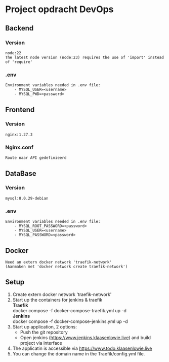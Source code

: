 # Project opdracht DevOps

## Backend
### Version 
    node:22
    The latest node version (node:23) requires the use of 'import' instead of 'require'
### .env
    Environment variables needed in .env file:
        - MYSQL_USER=<username>
        - MYSQL_PWD=<password>

## Frontend
### Version
    nginx:1.27.3

### Nginx.conf
    Route naar API gedefinieerd

## DataBase
### Version
    mysql:8.0.29-debian
### .env
    Environment variables needed in .env file:
        - MYSQL_ROOT_PASSWORD=<password>
        - MYSQL_USER=<username>
        - MYSQL_PASSWORD=<password>

## Docker
    Need an extern docker network 'traefik-network'
    (Aanmaken met 'docker network create traefik-network')

## Setup
1. Create extern docker network 'traefik-network'
2. Start up the containers for jenkins & traefik<br>
        **Traefik**<br>
        docker compose -f docker-compose-traefik.yml up -d<br>
        **Jenkins**<br>
        docker compose -f docker-compose-jenkins.yml up -d
3. Start up application, 2 options:
    - Push the git repository
    - Open jenkins (https://www.jenkins.klaasenlowie.live) and build project via interface
4. The applicatin is accessible via https://www.todo.klaasenlowie.live
5. You can change the domain name in the Traefik/config.yml file.